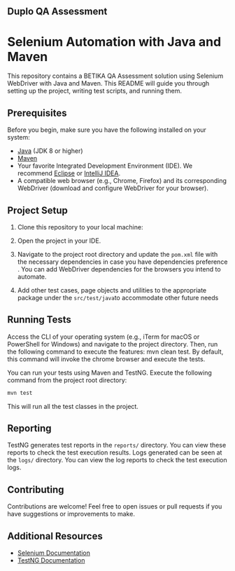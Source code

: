  Duplo QA Assessment
---

# Selenium Automation with Java and Maven 

This repository contains a BETIKA QA Assessment solution using Selenium WebDriver with Java and Maven. This README will guide you through setting up the project, writing test scripts, and running them.

## Prerequisites

Before you begin, make sure you have the following installed on your system:

- [Java](https://www.oracle.com/java/technologies/javase-downloads.html) (JDK 8 or higher)
- [Maven](https://maven.apache.org/download.cgi)
- Your favorite Integrated Development Environment (IDE). We recommend [Eclipse](https://www.eclipse.org/downloads/) or [IntelliJ IDEA](https://www.jetbrains.com/idea/download/).
- A compatible web browser (e.g., Chrome, Firefox) and its corresponding WebDriver (download and configure WebDriver for your browser).

## Project Setup

1. Clone this repository to your local machine:

2. Open the project in your IDE.

3. Navigate to the project root directory and update the `pom.xml` file with the necessary dependencies in case you have dependencies preference . You can add WebDriver dependencies for the browsers you intend to automate.

4. Add other test cases, page objects and utilities to the appropriate package under the `src/test/java`to accommodate other future needs

## Running Tests

Access the CLI of your operating system (e.g., iTerm for macOS or PowerShell for Windows) and navigate to the project directory. Then, run the following command to execute the features: mvn clean test. By default, this command will invoke the chrome browser and execute the tests.

You can run your tests using Maven and TestNG. Execute the following command from the project root directory:

```bash
mvn test
```

This will run all the test classes in the project.


## Reporting
TestNG generates test reports in the `reports/` directory. You can view these reports to check the test execution results.
Logs generated can be seen at the `logs/` directory. You can view the log reports to check the test execution logs.
## Contributing
Contributions are welcome! Feel free to open issues or pull requests if you have suggestions or improvements to make.

## Additional Resources

- [Selenium Documentation](https://www.selenium.dev/documentation/en/)
- [TestNG Documentation](https://testng.org/doc/documentation-main.html)

